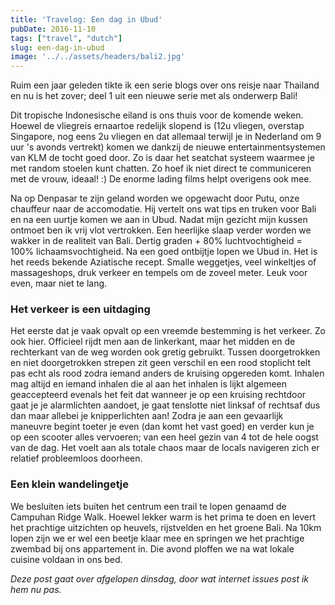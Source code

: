 ```yaml
---
title: 'Travelog: Een dag in Ubud'
pubDate: 2016-11-10
tags: ["travel", "dutch"]
slug: een-dag-in-ubud
image: '../../assets/headers/bali2.jpg'
---
```


Ruim een jaar geleden tikte ik een serie blogs over ons reisje naar Thailand en nu is het zover; deel 1 uit een nieuwe serie met als onderwerp Bali!

Dit tropische Indonesische eiland is ons thuis voor de komende weken. Hoewel de vliegreis ernaartoe redelijk slopend is (12u vliegen, overstap Singapore, nog eens 2u vliegen en dat allemaal terwijl je in Nederland om 9 uur 's avonds vertrekt) komen we dankzij de nieuwe entertainmentsystemen van KLM de tocht goed door. Zo is daar het seatchat systeem waarmee je met random stoelen kunt chatten. Zo hoef ik niet direct te communiceren met de vrouw, ideaal! :) De enorme lading films helpt overigens ook mee.

Na op Denpasar te zijn geland worden we opgewacht door Putu, onze chauffeur naar de accomodatie. Hij vertelt ons wat tips en truken voor Bali en na een uurtje komen we aan in Ubud. Nadat mijn gezicht mijn kussen ontmoet ben ik vrij vlot vertrokken. Een heerlijke slaap verder worden we wakker in de realiteit van Bali. Dertig graden + 80% luchtvochtigheid = 100% lichaamsvochtigheid. Na een goed ontbijtje lopen we Ubud in. Het is het reeds bekende Aziatische recept. Smalle weggetjes, veel winkeltjes of massageshops, druk verkeer en tempels om de zoveel meter. Leuk voor even, maar niet te lang.

### Het verkeer is een uitdaging

Het eerste dat je vaak opvalt op een vreemde bestemming is het verkeer. Zo ook hier. Officieel rijdt men aan de linkerkant, maar het midden en de rechterkant van de weg worden ook gretig gebruikt. Tussen doorgetrokken en niet doorgetrokken strepen zit geen verschil en een rood stoplicht telt pas echt als rood zodra iemand anders de kruising opgereden komt. Inhalen mag altijd en iemand inhalen die al aan het inhalen is lijkt algemeen geaccepteerd evenals het feit dat wanneer je op een kruising rechtdoor gaat je je alarmlichten aandoet, je gaat tenslotte niet linksaf of rechtsaf dus dan maar allebei je knipperlichten aan! Zodra je aan een gevaarlijk maneuvre begint toeter je even (dan komt het vast goed) en verder kun je op een scooter alles vervoeren; van een heel gezin van 4 tot de hele oogst van de dag. Het voelt aan als totale chaos maar de locals navigeren zich er relatief probleemloos doorheen.

### Een klein wandelingetje

We besluiten iets buiten het centrum een trail te lopen genaamd de Campuhan Ridge Walk. Hoewel lekker warm is het prima te doen en levert het prachtige uitzichten op heuvels, rijstvelden en het groene Bali. Na 10km lopen zijn we er wel een beetje klaar mee en springen we het prachtige zwembad bij ons appartement in. Die avond ploffen we na wat lokale cuisine voldaan in ons bed.

*Deze post gaat over afgelopen dinsdag, door wat internet issues post ik hem nu pas.*